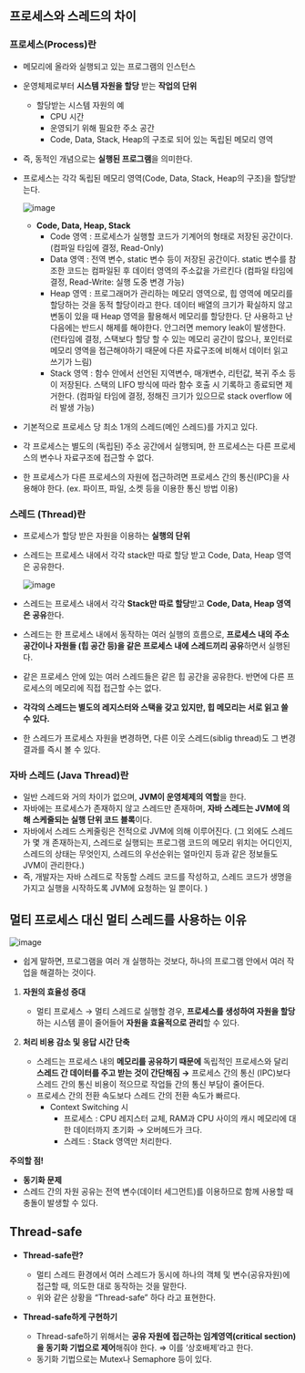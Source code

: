 ## 프로세스와 스레드의 차이

### 프로세스(Process)란

- 메모리에 올라와 실행되고 있는 프로그램의 인스턴스
- 운영체제로부터 **시스템 자원을 할당** 받는 **작업의 단위**
    - 할당받는 시스템 자원의 예
        - CPU 시간
        - 운영되기 위해 필요한 주소 공간
        - Code, Data, Stack, Heap의 구조로 되어 있는 독립된 메모리 영역
- 즉, 동적인 개념으로는 **실행된 프로그램**을 의미한다.
- 프로세스는 각각 독립된 메모리 영역(Code, Data, Stack, Heap의 구조)을 할당받는다.
    
    ![image](https://user-images.githubusercontent.com/47748246/185567788-8f3d333e-7e77-4972-8825-b5af471253e9.png)
    
    - **Code, Data, Heap, Stack**
        - Code 영역 : 프로세스가 실행할 코드가 기계어의 형태로 저장된 공간이다. (컴파일 타임에 결정, Read-Only)
        - Data 영역 : 전역 변수, static 변수 등이 저장된 공간이다. static 변수를 참조한 코드는 컴파일된 후 데이터 영역의 주소값을 가르킨다 (컴파일 타임에 결정, Read-Write: 실행 도중 변경 가능)
        - Heap 영역 : 프로그래머가 관리하는 메모리 영역으로, 힙 영역에 메모리를 할당하는 것을 동적 할당이라고 한다. 데이터 배열의 크기가 확실하지 않고 변동이 있을 때 Heap 영역을 활용해서 메모리를 할당한다. 단 사용하고 난 다음에는 반드시 해제를 해야한다. 안그러면 memory leak이 발생한다.  (런타임에 결정, 스택보다 할당 할 수 있는 메모리 공간이 많으나, 포인터로 메모리 영역을 접근해야하기 때문에 다른 자료구조에 비해서 데이터 읽고 쓰기가 느림)
        - Stack 영역 : 함수 안에서 선언된 지역변수, 매개변수, 리턴값, 복귀 주소 등이 저장된다. 스택의 LIFO 방식에 따라 함수 호출 시 기록하고 종료되면 제거한다. (컴파일 타임에 결정, 정해진 크기가 있으므로 stack overflow 에러 발생 가능)

- 기본적으로 프로세스 당 최소 1개의 스레드(메인 스레드)를 가지고 있다.
- 각 프로세스는 별도의 (독립된) 주소 공간에서 실행되며, 한 프로세스는 다른 프로세스의 변수나 자료구조에 접근할 수 없다.
- 한 프로세스가 다른 프로세스의 자원에 접근하려면 프로세스 간의 통신(IPC)을 사용해야 한다. (ex. 파이프, 파일, 소켓 등을 이용한 통신 방법 이용)

### 스레드 (Thread)란

- 프로세스가 할당 받은 자원을 이용하는 **실행의 단위**
- 스레드는 프로세스 내에서 각각 stack만 따로 할당 받고 Code, Data, Heap 영역은 공유한다.
    
    ![image](https://user-images.githubusercontent.com/47748246/185567882-fea0be62-77a1-4c5b-b80f-4e4cd06a25fe.png)
    
- 스레드는 프로세스 내에서 각각 **Stack만 따로 할당**받고 **Code, Data, Heap 영역은 공유**한다.
- 스레드는 한 프로세스 내에서 동작하는 여러 실행의 흐름으로, **프로세스 내의 주소 공간이나 자원들 (힙 공간 등)을 같은 프로세스 내에 스레드끼리 공유**하면서 실행된다.
- 같은 프로세스 안에 있는 여러 스레드들은 같은 힙 공간을 공유한다. 반면에 다른 프로세스의 메모리에 직접 접근할 수는 없다.
- **각각의 스레드는 별도의 레지스터와 스택을 갖고 있지만, 힙 메모리는 서로 읽고 쓸 수 있다.**
- 한 스레드가 프로세스 자원을 변경하면, 다른 이웃 스레드(siblig thread)도 그 변경 결과를 즉시 볼 수 있다.

### 자바 스레드 (Java Thread)란

- 일반 스레드와 거의 차이가 없으며, **JVM이 운영체제의 역할**을 한다.
- 자바에는 프로세스가 존재하지 않고 스레드만 존재하며, **자바 스레드는 JVM에 의해 스케줄되는 실행 단위 코드 블록**이다.
- 자바에서 스레드 스케줄링은 전적으로 JVM에 의해 이루어진다.  (그 외에도 스레드가 몇 개 존재하는지, 스레드로 실행되는 프로그램 코드의 메모리 위치는 어디인지, 스레드의 상태는 무엇인지, 스레드의 우선순위는 얼마인지 등과 같은 정보들도 JVM이 관리한다.)
- 즉, 개발자는 자바 스레드로 작동할 스레드 코드를 작성하고, 스레드 코드가 생명을 가지고 실행을 시작하도록 JVM에 요청하는 일 뿐이다. )

## 멀티 프로세스 대신 멀티 스레드를 사용하는 이유

![image](https://user-images.githubusercontent.com/47748246/185567934-f67d8c8d-9017-43b0-b79a-200f3fc7edc9.png)

- 쉽게 말하면, 프로그램을 여러 개 실행하는 것보다, 하나의 프로그램 안에서 여러 작업을 해결하는 것이다.

1. **자원의 효율성 증대**
    - 멀티 프로세스 → 멀티 스레드로 실행할 경우, **프로세스를 생성하여 자원을 할당**하는 시스템 콜이 줄어들어 **자원을 효율적으로 관리**할 수 있다.
    
2. **처리 비용 감소 및 응답 시간 단축** 
    - 스레드는 프로세스 내의 **메모리를 공유하기 때문에** 독립적인 프로세스와 달리 **스레드 간 데이터를 주고 받는 것이 간단해짐 →** 프로세스 간의 통신 (IPC)보다 스레드 간의 통신 비용이 적으므로 작업들 간의 통신 부담이 줄어든다.
    - 프로세스 간의 전환 속도보다 스레드 간의 전환 속도가 빠르다.
        - Context Switching 시
            - 프로세스 : CPU 레지스터 교체, RAM과 CPU 사이의 캐시 메모리에 대한 데이터까지 초기화 → 오버헤드가 크다.
            - 스레드 :  Stack 영역만 처리한다.
   

**주의할 점!**

- **동기화 문제**
- 스레드 간의 자원 공유는 전역 변수(데이터 세그먼트)를 이용하므로 함께 사용할 때 충돌이 발생할 수 있다.

## Thread-safe

- **Thread-safe란?**
    - 멀티 스레드 환경에서 여러 스레드가 동시에 하나의 객체 및 변수(공유자원)에 접근할 때, 의도한 대로 동작하는 것을 말한다.
    - 위와 같은 상황을 “Thread-safe” 하다 라고 표현한다.

- **Thread-safe하게 구현하기**
    - Thread-safe하기 위해서는 **공유 자원에 접근하는 임계영역(critical section)을 동기화 기법으로 제어**해줘야 한다.  ⇒ 이를 ‘상호배제’라고 한다.
    - 동기화 기법으로는 Mutex나 Semaphore 등이 있다.
